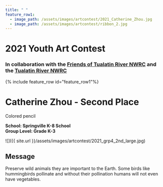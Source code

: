 ```yaml
---
title: " "
feature_row1:
  - image_path: /assets/images/artcontest/2021_Catherine_Zhou.jpg
  - image_path: /assets/images/artcontest/ribbon_2.jpg
---
```


# 2021 Youth Art Contest

### In collaboration with the [Friends of Tualatin River NWRC](https://fotr.wildapricot.org/) and the [Tualatin River NWRC](https://www.fws.gov/refuge/Tualatin_River/)

{% include feature_row id="feature_row1"%}

# Catherine Zhou - Second Place  
Colored pencil  

**School: Springville K-8 School**  
**Group Level: Grade K-3**  

![]({{ site.url }}/assets/images/artcontest/2021_grp4_2nd_large.jpg)

## Message

Preserve wild animals they are important to the Earth. Some birds like hummingbirds pollinate and without their pollination humans will not even have vegetables.
